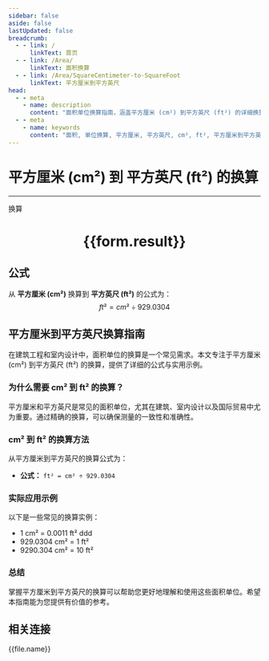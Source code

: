 ```yaml
---
sidebar: false
aside: false
lastUpdated: false
breadcrumb:
  - - link: /
      linkText: 首页
  - - link: /Area/
      linkText: 面积换算
  - - link: /Area/SquareCentimeter-to-SquareFoot
      linkText: 平方厘米到平方英尺
head:
  - - meta
    - name: description
      content: "面积单位换算指南，涵盖平方厘米 (cm²) 到平方英尺 (ft²) 的详细换算公式与说明。"
  - - meta
    - name: keywords
      content: "面积, 单位换算, 平方厘米, 平方英尺, cm², ft², 平方厘米到平方英尺, 面积换算指南"
---
```

# 平方厘米 (cm²) 到 平方英尺 (ft²) 的换算
---
<script setup>
import { onMounted, reactive, inject, ref } from 'vue'
import { NButton, NForm, NFormItem, NInput, NInputNumber, NSelect, NCard, useMessage,NGrid ,NGi } from 'naive-ui'
import { defineClientComponent } from 'vitepress'
import { Area } from '../../files';

const convert = inject('convert')

const form = reactive({
  number: null,
  result: '',
})

const convertHandler = () => {
  if (form.number !== null && !isNaN(form.number)) {
    const convertedValue = parseFloat(form.number) / 929.0304
    form.result = `${form.number}cm² = ${convertedValue.toFixed(4)}ft²`
  } else {
    form.result = '请输入有效的数值。'
  }
}
</script>

<n-form size="large" :model="form">
  <n-form-item label="平方厘米 (cm²)">
    <n-input-number v-model:value="form.number" placeholder="输入平方厘米" style="width: 100%" />
  </n-form-item>
  <n-form-item>
    <n-button type="primary" @click="convertHandler" block>换算</n-button>
  </n-form-item>
</n-form>

<n-card  embedded :bordered="false" hoverable>
  <div  style="text-align:center">
    <h1>{{form.result}}</h1>
  </div>
</n-card>

## 公式

从 **平方厘米 (cm²)** 换算到 **平方英尺 (ft²)** 的公式为：
$$ ft² = cm² \div 929.0304 $$

## 平方厘米到平方英尺换算指南

在建筑工程和室内设计中，面积单位的换算是一个常见需求。本文专注于平方厘米 (cm²) 到平方英尺 (ft²) 的换算，提供了详细的公式与实用示例。

### 为什么需要 cm² 到 ft² 的换算？

平方厘米和平方英尺是常见的面积单位，尤其在建筑、室内设计以及国际贸易中尤为重要。通过精确的换算，可以确保测量的一致性和准确性。

### cm² 到 ft² 的换算方法

从平方厘米到平方英尺的换算公式为：

- **公式：** `ft² = cm² ÷ 929.0304`

### 实际应用示例

以下是一些常见的换算实例：

- 1 cm² = 0.0011 ft²
ddd
- 929.0304 cm² = 1 ft²
- 9290.304 cm² = 10 ft²

### 总结

掌握平方厘米到平方英尺的换算可以帮助您更好地理解和使用这些面积单位。希望本指南能为您提供有价值的参考。

## 相关连接
<n-grid x-gap="12" :cols="3">
  <n-gi v-for="(file, index) in Area" :key="index">
    <n-button
      text
      tag="a"
      :href="file.path"
      type="primary"
    >
      {{file.name}}
    </n-button>
  </n-gi>
</n-grid>